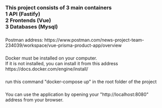 <h3 align="left">This project consists of 3 main containers<br>1 API (Fastify)<br>2 Frontends (Vue)<br>3 Databases (Mysql)</h3>

###

<p align="left">Postman address: https://www.postman.com/news-project-team-234039/workspace/vue-prisma-product-app/overview</p>

###

<p align="left">Docker must be installed on your computer.<br>If it is not installed, you can install it from this address https://docs.docker.com/engine/install/</p>

###

<p align="left">run this command "docker-compose up" in the root folder of the project</p>

###

<p align="left">You can use the application by opening your "http://localhost:8080" address from your browser.</p>

###